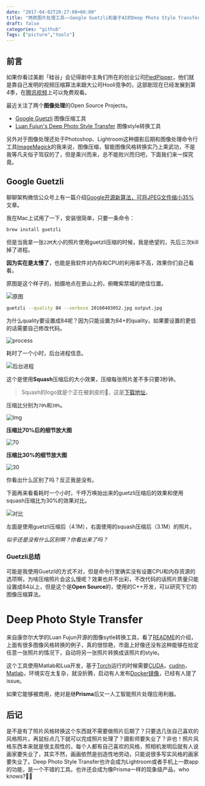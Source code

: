 ```yaml
---
date: "2017-04-02T20:27:00+08:00"
title: "两款图片处理工具——Google Guetzli和基于AI的Deep Photo Style Transfer"
draft: false
categories: "github"
Tags: ["picture","tools"]
---
```


## 前言

如果你看过美剧「硅谷」会记得剧中主角们所在的创业公司[PiedPipper](www.piedpiper.com)，他们就是靠自己发明的视频压缩算法来跟大公司Hooli竞争的，这部剧现在已经发展到第4季，在[腾讯视频](http://v.qq.com/detail/d/dr2zn76oez8tyt4.html?ptag=baidu.aladdin.tv)上可以免费观看。

最近关注了两个**图像处理**的Open Source Projects。

- [Google Guetzli](https://github.com/google/guetzli) 图像压缩工具
- [Luan Fujun's Deep Photo Style Transfer](https://github.com/luanfujun/deep-photo-styletransfer) 图像style转换工具

另外对于图像处理还处于Photoshop、Lightroom这种摄影后期和图像处理命令行工具[ImageMagick](https://www.imagemagick.org/script/index.php)的我来说，图像压缩，智能图像风格转换实乃上乘武功，不是我等凡夫俗子驾驭的了，但是乘兴而来，总不能败兴而归吧，下面我们来一探究竟。

## Google Guetzli

聊聊架构微信公众号上有一篇介绍[Google开源新算法，可将JPEG文件缩小35%](https://mp.weixin.qq.com/s?__biz=MzA5Nzc4OTA1Mw==&mid=2659599074&idx=1&sn=a26ae2a8becdc1f2cfbddf44d8ca1495&chksm=8be997f0bc9e1ee6e33f3e33c73d11884ad66085c0aedc9dd5e482063482887d0733d8e7d187#rd)文章。

我在Mac上试用了一下，安装很简单，只要一条命令：

```Bash
brew install guetzli
```

但是当我拿一张`22M`大小的照片使用guetzli压缩的时候，我是绝望的，先后三次kill掉了进程。

**因为实在是太慢了**，也能是我软件对内存和CPU的利用率不高，效果你们自己看看。

原图是这个样子的，拍摄地点在景山上的，俯瞰紫禁城的绝佳位置。

![原图](https://res.cloudinary.com/jimmysong/image/upload/images/IMG_5430.JPG)

```bash
guetzli --quality 84 --verbose 20160403052.jpg output.jpg
```

为什么quality要设置成84呢？因为只能设置为84+的quality，如果要设置的更低的话需要自己修改代码。

![process](https://res.cloudinary.com/jimmysong/image/upload/images/IMG_5429.JPG)

耗时了一个小时，后台进程信息。

![后台进程](https://res.cloudinary.com/jimmysong/image/upload/images/IMG_5428.JPG)

这个是使用**Squash**压缩后的大小效果，压缩每张照片差不多只要3秒钟。

> Squash的logo就是个正在被剥皮的🍊，这是[下载地址](http://xclient.info/s/squash.html)。

压缩比分别为`70%`和`30%`。

![Img](https://res.cloudinary.com/jimmysong/image/upload/images/IMG_5434.JPG)

**压缩比70%后的细节放大图**

![70](https://res.cloudinary.com/jimmysong/image/upload/images/IMG_5432.JPG)

**压缩比30%的细节放大图**

![30](https://res.cloudinary.com/jimmysong/image/upload/images/IMG_5433.JPG)

你看出什么区别了吗？反正我是没有。

下面再来看看耗时一个小时，千呼万唤始出来的guetzli压缩后的效果和使用squash压缩比为30%的效果对比。

![对比](https://res.cloudinary.com/jimmysong/image/upload/images/FullSizeRender.jpg)

左面是使用guetzli压缩后（4.1M），右面使用的squash压缩后（3.1M）的照片。

*似乎还是没有什么区别啊？你看出来了吗？*

### Guetzli总结

可能是我使用Guetzli的方式不对，但是命令行里确实没有设置CPU和内存资源的选项啊，为啥压缩照片会这么慢呢？效果也并不出彩，不改代码的话照片质量只能设置成84以上，但是这个是**Open Source**的，使用的C++开发，可以研究下它的图像压缩算法。

# Deep Photo Style Transfer 

来自康奈尔大学的Luan Fujun开源的图像sytle转换工具，看了[README](https://github.com/luanfujun/deep-photo-styletransfer)的介绍，上面有很多图像风格转换的例子，真的很惊艳，市面上好像还没有这种能够在给定任意一张照片的情况下，自动将另一张照片转换成该照片的style。

这个工具使用Matlab和Lua开发，基于[Torch](https://github.com/torch/torch7)运行的时候需要[CUDA](https://developer.nvidia.com/cuda-downloads)，[cudnn](https://developer.nvidia.com/cudnn)，[Matlab](https://www.mathworks.com/)，环境实在太复杂，就没折腾，启动有人发布[Docker镜像](https://github.com/luanfujun/deep-photo-styletransfer/issues/29)，已经有人提了issue。

如果它能够被商用，绝对是继**Prisma**后又一人工智能照片处理应用利器。

## 后记

是不是有了照片风格转换这个东西就不需要做照片后期了？只要选几张自己喜欢的风格照片，再鼠标点几下就可以完成照片处理了？摄影师要失业了？非也！照片风格东西本来就是很主观性的，每个人都有自己喜欢的风格，照相机发明后就有人说画家要失业了，其实不然，画画依然是创造性地劳动，只能说很多写实风格的画家要失业了。Deep Photo Style Transfer也许会成为Lightroom或者手机上一款app的功能，是一个不错的工具。也许还会成为像Prisma一样的现象级产品，who knows?🤷‍♂️
